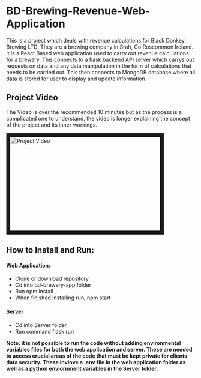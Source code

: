 # BD-Brewing-Revenue-Web-Application
This is a project which deals with revenue calculations for Black Donkey Brewing LTD. They are a brewing company in Srah, Co.Roscommon Ireland. it is a React Based web application used to carry out revenue calculations for a brewery. This connects to a flask backend API server which carrys out requests on data and any data manipulation in the form of calculations that needs to be carried out. This then connects to MongoDB database where all data is stored for user to display and update information.
## Project Video
The Video is over the recommended 10 minutes but as the process is a complicated one to understand, the video is longer explaining the concept of the project and its inner workings.

<a href="https://www.youtube.com/embed/veqLtWC3MEw" target="_blank"><img src="http://img.youtube.com/vi/veqLtWC3MEw/0.jpg" 
alt="Project Video" width="400" height="250" border="10" /></a>
## How to Install and Run:
#### Web Application:
-	Clone or download repository
-	Cd into bd-brewery-app folder
-	Run npm install
-	When finished installing run, npm start

#### Server
-	Cd into Server folder
-	Run command flask run

<b>Note: it is not possible to run the code without adding environmental variables files for both the web application and server. These are needed to access crucial areas of the code that must be kept private for clients data security. These invlove a .env file in the web application folder as well as a python enviornment variables in the Server folder.</b> 
